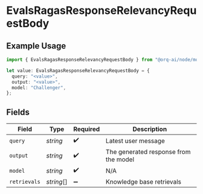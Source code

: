 # EvalsRagasResponseRelevancyRequestBody

## Example Usage

```typescript
import { EvalsRagasResponseRelevancyRequestBody } from "@orq-ai/node/models/operations";

let value: EvalsRagasResponseRelevancyRequestBody = {
  query: "<value>",
  output: "<value>",
  model: "Challenger",
};
```

## Fields

| Field                                 | Type                                  | Required                              | Description                           |
| ------------------------------------- | ------------------------------------- | ------------------------------------- | ------------------------------------- |
| `query`                               | *string*                              | :heavy_check_mark:                    | Latest user message                   |
| `output`                              | *string*                              | :heavy_check_mark:                    | The generated response from the model |
| `model`                               | *string*                              | :heavy_check_mark:                    | N/A                                   |
| `retrievals`                          | *string*[]                            | :heavy_minus_sign:                    | Knowledge base retrievals             |